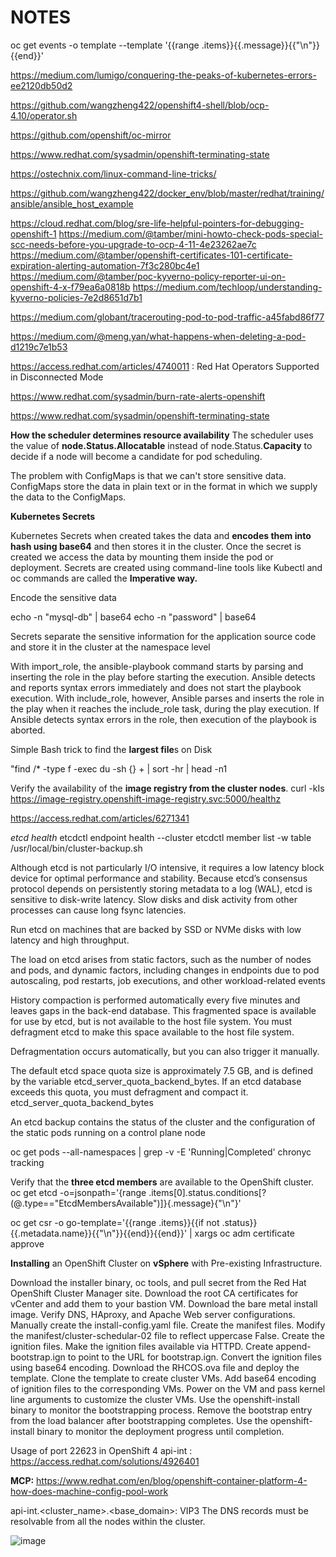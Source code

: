 # NOTES

oc get events -o template --template '{{range .items}}{{.message}}{{"\n"}}{{end}}'

https://medium.com/lumigo/conquering-the-peaks-of-kubernetes-errors-ee2120db50d2

https://github.com/wangzheng422/openshift4-shell/blob/ocp-4.10/operator.sh

https://github.com/openshift/oc-mirror

https://www.redhat.com/sysadmin/openshift-terminating-state

https://ostechnix.com/linux-command-line-tricks/

https://github.com/wangzheng422/docker_env/blob/master/redhat/training/ansible/ansible_host_example

https://cloud.redhat.com/blog/sre-life-helpful-pointers-for-debugging-openshift-1
https://medium.com/@tamber/mini-howto-check-pods-special-scc-needs-before-you-upgrade-to-ocp-4-11-4e23262ae7c
https://medium.com/@tamber/openshift-certificates-101-certificate-expiration-alerting-automation-7f3c280bc4e1
https://medium.com/@tamber/poc-kyverno-policy-reporter-ui-on-openshift-4-x-f79ea6a0818b
https://medium.com/techloop/understanding-kyverno-policies-7e2d8651d7b1

https://medium.com/globant/tracerouting-pod-to-pod-traffic-a45fabd86f77

https://medium.com/@meng.yan/what-happens-when-deleting-a-pod-d1219c7e1b53

https://access.redhat.com/articles/4740011 : Red Hat Operators Supported in Disconnected Mode

https://www.redhat.com/sysadmin/burn-rate-alerts-openshift


https://www.redhat.com/sysadmin/openshift-terminating-state



**How the scheduler determines resource availability**
The scheduler uses the value of **node.Status.Allocatable** instead of node.Status.**Capacity** to decide if a node will become a candidate for pod scheduling.

The problem with ConfigMaps is that we can't store sensitive data. ConfigMaps store the data in plain text or in the format in which we supply the data to the ConfigMaps.

**Kubernetes Secrets**

Kubernetes Secrets when created takes the data and **encodes them into hash using base64** and then stores it in the cluster. Once the secret is created we access the data by mounting them inside the pod or deployment.
Secrets are created using command-line tools like Kubectl and oc commands are called the **Imperative way.**

Encode the sensitive data

echo -n "mysql-db" | base64
echo -n "password" | base64

Secrets separate the sensitive information for the application source code and store it in the cluster at the namespace level


With import_role, the ansible-playbook command starts by parsing and inserting the role in the
play before starting the execution. Ansible detects and reports syntax errors immediately and does
not start the playbook execution.
With include_role, however, Ansible parses and inserts the role in the play when it reaches the
include_role task, during the play execution. If Ansible detects syntax errors in the role, then
execution of the playbook is aborted.

Simple Bash trick to find the **largest file**s on Disk

"find /* -type f -exec du -sh {} + | sort -hr | head -n1


Verify the availability of the **image registry from the cluster nodes**.
curl -kIs https://image-registry.openshift-image-registry.svc:5000/healthz

https://access.redhat.com/articles/6271341

*etcd health*
etcdctl endpoint health --cluster
etcdctl member list -w table
/usr/local/bin/cluster-backup.sh

Although etcd is not particularly I/O intensive, it requires a low latency block device for optimal performance and stability. Because etcd’s consensus protocol depends on persistently storing metadata to a log (WAL), etcd is sensitive to disk-write latency. Slow disks and disk activity from other processes can cause long fsync latencies.

Run etcd on machines that are backed by SSD or NVMe disks with low latency and high throughput.

The load on etcd arises from static factors, such as the number of nodes and pods, and dynamic factors, including changes in endpoints due to pod autoscaling, pod restarts, job executions, and other workload-related events

History compaction is performed automatically every five minutes and leaves gaps in the back-end database. This fragmented space is available for use by etcd, but is not available to the host file system. You must defragment etcd to make this space available to the host file system.

Defragmentation occurs automatically, but you can also trigger it manually.

The default etcd space quota size is approximately 7.5 GB, and is defined by the variable etcd_server_quota_backend_bytes. If an etcd database exceeds this quota, you
must defragment and compact it.
etcd_server_quota_backend_bytes

An etcd backup contains the status of the cluster and the configuration of the static pods running on a control plane node

oc get pods --all-namespaces | grep -v -E 'Running|Completed'
chronyc tracking

Verify that the **three etcd members** are available to the OpenShift cluster.
oc get etcd -o=jsonpath='{range .items[0].status.conditions[?(@.type=="EtcdMembersAvailable")]}{.message}{"\n"}'

oc get csr -o go-template='{{range .items}}{{if not .status}}{{.metadata.name}}{{"\n"}}{{end}}{{end}}' | xargs oc adm certificate approve



**Installing** an OpenShift Cluster on **vSphere** with Pre-existing Infrastructure.

Download the installer binary, oc tools, and pull secret from the Red Hat OpenShift Cluster Manager site.
Download the root CA certificates for vCenter and add them to your bastion VM.
Download the bare metal install image.
Verify DNS, HAproxy, and Apache Web server configurations.
Manually create the install-config.yaml file.
Create the manifest files.
Modify the manifest/cluster-schedular-02 file to reflect uppercase False.
Create the ignition files.
Make the ignition files available via HTTPD.
Create append-bootstrap.ign to point to the URL for bootstrap.ign.
Convert the ignition files using base64 encoding.
Download the RHCOS.ova file and deploy the template.
Clone the template to create cluster VMs.
Add base64 encoding of ignition files to the corresponding VMs.
Power on the VM and pass kernel line arguments to customize the cluster VMs.
Use the openshift-install binary to monitor the bootstrapping process.
Remove the bootstrap entry from the load balancer after bootstrapping completes.
Use the openshift-install binary to monitor the deployment progress until completion. 

Usage of port 22623 in OpenShift 4 api-int : https://access.redhat.com/solutions/4926401

**MCP:**
https://www.redhat.com/en/blog/openshift-container-platform-4-how-does-machine-config-pool-work

api-int.<cluster_name>.<base_domain>: VIP3
The DNS records must be resolvable from all the nodes within the cluster.

![image](https://github.com/swekondaparthi/NOTES/assets/8417059/d4073f36-40ee-47cf-85b9-352dd4b143e7)


